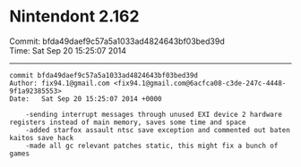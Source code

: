 # Nintendont 2.162
Commit: bfda49daef9c57a5a1033ad4824643bf03bed39d  
Time: Sat Sep 20 15:25:07 2014   

-----

```
commit bfda49daef9c57a5a1033ad4824643bf03bed39d
Author: fix94.1@gmail.com <fix94.1@gmail.com@6acfca08-c3de-247c-4448-9f1a92385553>
Date:   Sat Sep 20 15:25:07 2014 +0000

    -sending interrupt messages through unused EXI device 2 hardware registers instead of main memory, saves some time and space
    -added starfox assault ntsc save exception and commented out baten kaitos save hack
    -made all gc relevant patches static, this might fix a bunch of games
```
